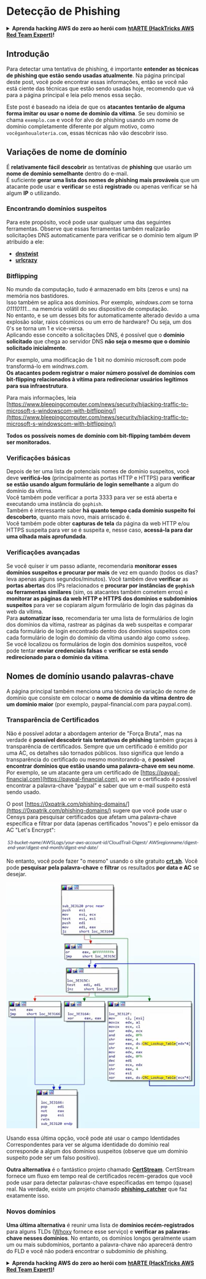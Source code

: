 # Detecção de Phishing

<details>

<summary><strong>Aprenda hacking AWS do zero ao herói com</strong> <a href="https://training.hacktricks.xyz/courses/arte"><strong>htARTE (HackTricks AWS Red Team Expert)</strong></a><strong>!</strong></summary>

Outras maneiras de apoiar o HackTricks:

* Se você deseja ver sua **empresa anunciada no HackTricks** ou **baixar o HackTricks em PDF** Verifique os [**PLANOS DE ASSINATURA**](https://github.com/sponsors/carlospolop)!
* Adquira o [**swag oficial PEASS & HackTricks**](https://peass.creator-spring.com)
* Descubra [**A Família PEASS**](https://opensea.io/collection/the-peass-family), nossa coleção exclusiva de [**NFTs**](https://opensea.io/collection/the-peass-family)
* **Junte-se ao** 💬 [**grupo Discord**](https://discord.gg/hRep4RUj7f) ou ao [**grupo telegram**](https://t.me/peass) ou **siga-nos** no **Twitter** 🐦 [**@hacktricks_live**](https://twitter.com/hacktricks_live)**.**
* **Compartilhe seus truques de hacking enviando PRs para** os repositórios do [**HackTricks**](https://github.com/carlospolop/hacktricks) e [**HackTricks Cloud**](https://github.com/carlospolop/hacktricks-cloud).

</details>

## Introdução

Para detectar uma tentativa de phishing, é importante **entender as técnicas de phishing que estão sendo usadas atualmente**. Na página principal deste post, você pode encontrar essas informações, então se você não está ciente das técnicas que estão sendo usadas hoje, recomendo que vá para a página principal e leia pelo menos essa seção.

Este post é baseado na ideia de que os **atacantes tentarão de alguma forma imitar ou usar o nome de domínio da vítima**. Se seu domínio se chama `exemplo.com` e você for alvo de phishing usando um nome de domínio completamente diferente por algum motivo, como `vocêganhoualoteria.com`, essas técnicas não vão descobrir isso.

## Variações de nome de domínio

É **relativamente fácil** **descobrir** as tentativas de **phishing** que usarão um **nome de domínio semelhante** dentro do e-mail.\
É suficiente **gerar uma lista dos nomes de phishing mais prováveis** que um atacante pode usar e **verificar** se está **registrado** ou apenas verificar se há algum **IP** o utilizando.

### Encontrando domínios suspeitos

Para este propósito, você pode usar qualquer uma das seguintes ferramentas. Observe que essas ferramentas também realizarão solicitações DNS automaticamente para verificar se o domínio tem algum IP atribuído a ele:

* [**dnstwist**](https://github.com/elceef/dnstwist)
* [**urlcrazy**](https://github.com/urbanadventurer/urlcrazy)

### Bitflipping

No mundo da computação, tudo é armazenado em bits (zeros e uns) na memória nos bastidores.\
Isso também se aplica aos domínios. Por exemplo, _windows.com_ se torna _01110111..._ na memória volátil do seu dispositivo de computação.\
No entanto, e se um desses bits for automaticamente alterado devido a uma explosão solar, raios cósmicos ou um erro de hardware? Ou seja, um dos 0's se torna um 1 e vice-versa.\
Aplicando esse conceito a solicitações DNS, é possível que o **domínio solicitado** que chega ao servidor DNS **não seja o mesmo que o domínio solicitado inicialmente**.

Por exemplo, uma modificação de 1 bit no domínio microsoft.com pode transformá-lo em _windnws.com._\
**Os atacantes podem registrar o maior número possível de domínios com bit-flipping relacionados à vítima para redirecionar usuários legítimos para sua infraestrutura**.

Para mais informações, leia [https://www.bleepingcomputer.com/news/security/hijacking-traffic-to-microsoft-s-windowscom-with-bitflipping/](https://www.bleepingcomputer.com/news/security/hijacking-traffic-to-microsoft-s-windowscom-with-bitflipping/)

**Todos os possíveis nomes de domínio com bit-flipping também devem ser monitorados.**

### Verificações básicas

Depois de ter uma lista de potenciais nomes de domínio suspeitos, você deve **verificá-los** (principalmente as portas HTTP e HTTPS) para **verificar se estão usando algum formulário de login semelhante** a algum do domínio da vítima.\
Você também pode verificar a porta 3333 para ver se está aberta e executando uma instância do `gophish`.\
Também é interessante saber **há quanto tempo cada domínio suspeito foi descoberto**, quanto mais novo, mais arriscado é.\
Você também pode obter **capturas de tela** da página da web HTTP e/ou HTTPS suspeita para ver se é suspeita e, nesse caso, **acessá-la para dar uma olhada mais aprofundada**.

### Verificações avançadas

Se você quiser ir um passo adiante, recomendaria **monitorar esses domínios suspeitos e procurar por mais** de vez em quando (todos os dias? leva apenas alguns segundos/minutos). Você também deve **verificar** as **portas abertas** dos IPs relacionados e **procurar por instâncias de `gophish` ou ferramentas similares** (sim, os atacantes também cometem erros) e **monitorar as páginas da web HTTP e HTTPS dos domínios e subdomínios suspeitos** para ver se copiaram algum formulário de login das páginas da web da vítima.\
Para **automatizar isso**, recomendaria ter uma lista de formulários de login dos domínios da vítima, rastrear as páginas da web suspeitas e comparar cada formulário de login encontrado dentro dos domínios suspeitos com cada formulário de login do domínio da vítima usando algo como `ssdeep`.\
Se você localizou os formulários de login dos domínios suspeitos, você pode tentar **enviar credenciais falsas** e **verificar se está sendo redirecionado para o domínio da vítima**.

## Nomes de domínio usando palavras-chave

A página principal também menciona uma técnica de variação de nome de domínio que consiste em colocar o **nome de domínio da vítima dentro de um domínio maior** (por exemplo, paypal-financial.com para paypal.com).

### Transparência de Certificados

Não é possível adotar a abordagem anterior de "Força Bruta", mas na verdade é **possível descobrir tais tentativas de phishing** também graças à transparência de certificados. Sempre que um certificado é emitido por uma AC, os detalhes são tornados públicos. Isso significa que lendo a transparência do certificado ou mesmo monitorando-a, é **possível encontrar domínios que estão usando uma palavra-chave em seu nome**. Por exemplo, se um atacante gera um certificado de [https://paypal-financial.com](https://paypal-financial.com), ao ver o certificado é possível encontrar a palavra-chave "paypal" e saber que um e-mail suspeito está sendo usado.

O post [https://0xpatrik.com/phishing-domains/](https://0xpatrik.com/phishing-domains/) sugere que você pode usar o Censys para pesquisar certificados que afetam uma palavra-chave específica e filtrar por data (apenas certificados "novos") e pelo emissor da AC "Let's Encrypt":

![](<../../.gitbook/assets/image (390).png>)

No entanto, você pode fazer "o mesmo" usando o site gratuito [**crt.sh**](https://crt.sh). Você pode **pesquisar pela palavra-chave** e **filtrar** os resultados **por data e AC** se desejar.

![](<../../.gitbook/assets/image (391).png>)

Usando essa última opção, você pode até usar o campo Identidades Correspondentes para ver se alguma identidade do domínio real corresponde a algum dos domínios suspeitos (observe que um domínio suspeito pode ser um falso positivo).

**Outra alternativa** é o fantástico projeto chamado [**CertStream**](https://medium.com/cali-dog-security/introducing-certstream-3fc13bb98067). CertStream fornece um fluxo em tempo real de certificados recém-gerados que você pode usar para detectar palavras-chave especificadas em tempo (quase) real. Na verdade, existe um projeto chamado [**phishing\_catcher**](https://github.com/x0rz/phishing\_catcher) que faz exatamente isso.

### **Novos domínios**

**Uma última alternativa** é reunir uma lista de **domínios recém-registrados** para alguns TLDs ([Whoxy](https://www.whoxy.com/newly-registered-domains/) fornece esse serviço) e **verificar as palavras-chave nesses domínios**. No entanto, os domínios longos geralmente usam um ou mais subdomínios, portanto a palavra-chave não aparecerá dentro do FLD e você não poderá encontrar o subdomínio de phishing.

<details>

<summary><strong>Aprenda hacking AWS do zero ao herói com</strong> <a href="https://training.hacktricks.xyz/courses/arte"><strong>htARTE (HackTricks AWS Red Team Expert)</strong></a><strong>!</strong></summary>

Outras maneiras de apoiar o HackTricks:

* Se você deseja ver sua **empresa anunciada no HackTricks** ou **baixar o HackTricks em PDF** Verifique os [**PLANOS DE ASSINATURA**](https://github.com/sponsors/carlospolop)!
* Adquira o [**swag oficial PEASS & HackTricks**](https://peass.creator-spring.com)
* Descubra [**A Família PEASS**](https://opensea.io/collection/the-peass-family), nossa coleção exclusiva de [**NFTs**](https://opensea.io/collection/the-peass-family)
* **Junte-se ao** 💬 [**grupo Discord**](https://discord.gg/hRep4RUj7f) ou ao [**grupo telegram**](https://t.me/peass) ou **siga-nos** no **Twitter** 🐦 [**@hacktricks_live**](https://twitter.com/hacktricks_live)**.**
* **Compartilhe seus truques de hacking enviando PRs para** os repositórios do [**HackTricks**](https://github.com/carlospolop/hacktricks) e [**HackTricks Cloud**](https://github.com/carlospolop/hacktricks-cloud).

</details>
